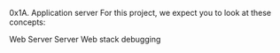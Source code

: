 0x1A. Application server
For this project, we expect you to look at these concepts:

Web Server
Server
Web stack debugging
